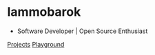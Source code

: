 # Iammobarok

* Software Developer | Open Source Enthusiast

[Projects](projects.md)
[Playground](https://iammobarok.github.io/code-playground/)
